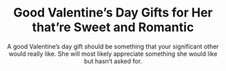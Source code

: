 ---
layout: post
title: Good Valentine’s Day Gifts for Her that’re Sweet and Romantic
subtitle: A good Valentine’s day gift should be something that your significant other would really like. She will most likely appreciate something she would like but hasn’t asked for.
header-img: "img/post/2023/09/copied/medium_Good_valentine_s_day_gifts_for_her_1ba46d67c5.jpg"
header-style: text
permalink: "/good-valentine-day-gifts-her/"
catalog: true
tags:
  - Recipients 
  - Men
---  